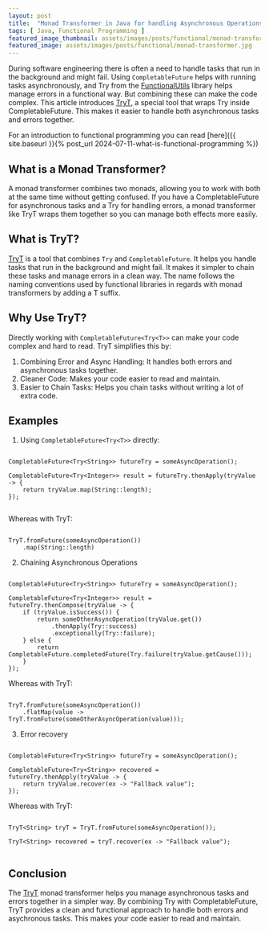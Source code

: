 ```yaml
---
layout: post
title:  "Monad Transformer in Java for handling Asynchronous Operations and errors (Part 1)"
tags: [ Java, Functional Programming ]
featured_image_thumbnail: assets/images/posts/functional/monad-transformer_thumbnail.jpg
featured_image: assets/images/posts/functional/monad-transformer.jpg
---
```


During software engineering there is often a need to handle tasks that run in the background and might fail. 
Using `CompletableFuture` helps with running tasks asynchronously, and Try from the [FunctionalUtils](https://github.com/VassilisSoum/FunctionalUtils) library helps manage errors in 
a functional way. But combining these can make the code complex. 
This article introduces [TryT](https://github.com/VassilisSoum/FunctionalUtils/blob/master/src/main/java/com/soumakis/TryT.java), a special tool that wraps Try inside CompletableFuture. 
This makes it easier to handle both asynchronous tasks and errors together.

For an introduction to functional programming you can read [here]({{ site.baseurl }}{% post_url 2024-07-11-what-is-functional-programming %})

<!--more-->

## What is a Monad Transformer?

A monad transformer combines two monads, allowing you to work with both at the same time without getting confused. 
If you have a CompletableFuture for asynchronous tasks and a Try for handling errors, 
a monad transformer like TryT wraps them together so you can manage both effects more easily.

## What is TryT?

[TryT](https://github.com/VassilisSoum/FunctionalUtils/blob/master/src/main/java/com/soumakis/TryT.java) is a tool that combines `Try` and `CompletableFuture`. 
It helps you handle tasks that run in the background and might fail. 
It makes it simpler to chain these tasks and manage errors in a clean way. 
The name follows the naming conventions used by functional libraries in regards with monad transformers by adding a T suffix.

## Why Use TryT?

Directly working with `CompletableFuture<Try<T>>` can make your code complex and hard to read. TryT simplifies this by:

1. Combining Error and Async Handling: It handles both errors and asynchronous tasks together.
2. Cleaner Code: Makes your code easier to read and maintain.
3. Easier to Chain Tasks: Helps you chain tasks without writing a lot of extra code.

## Examples

1. Using `CompletableFuture<Try<T>>` directly:
<pre><code class="language-java">
CompletableFuture&lt;Try&lt;String&gt;&gt; futureTry = someAsyncOperation();

CompletableFuture&lt;Try&lt;Integer&gt;&gt; result = futureTry.thenApply(tryValue -> {
    return tryValue.map(String::length);
});

</code></pre>

Whereas with TryT:

<pre><code class="language-java">
TryT.fromFuture(someAsyncOperation())
    .map(String::length)
</code></pre>

2. Chaining Asynchronous Operations 

<pre><code class="language-java">
CompletableFuture&lt;Try&lt;String&gt;&gt; futureTry = someAsyncOperation();

CompletableFuture&lt;Try&lt;Integer&gt;&gt; result = futureTry.thenCompose(tryValue -> {
    if (tryValue.isSuccess()) {
        return someOtherAsyncOperation(tryValue.get())
            .thenApply(Try::success)
            .exceptionally(Try::failure);
    } else {
        return CompletableFuture.completedFuture(Try.failure(tryValue.getCause()));
    }
});
</code></pre>

Whereas with TryT:

<pre><code class="language-java">
TryT.fromFuture(someAsyncOperation())
    .flatMap(value -> TryT.fromFuture(someOtherAsyncOperation(value)));
</code></pre>

3. Error recovery

<pre><code class="language-java">
CompletableFuture&lt;Try&lt;String&gt;&gt; futureTry = someAsyncOperation();

CompletableFuture&lt;Try&lt;String&gt;&gt; recovered = futureTry.thenApply(tryValue -> {
    return tryValue.recover(ex -> "Fallback value");
});
</code></pre>

Whereas with TryT:

<pre><code class="language-java">
TryT&lt;String&gt; tryT = TryT.fromFuture(someAsyncOperation());

TryT&lt;String&gt; recovered = tryT.recover(ex -> "Fallback value");

</code></pre>

## Conclusion

The [TryT](https://github.com/VassilisSoum/FunctionalUtils/blob/master/src/main/java/com/soumakis/TryT.java) monad transformer 
helps you manage asynchronous tasks and errors together in a simpler way. 
By combining Try with CompletableFuture, TryT provides a clean and functional approach to handle both errors and asychronous tasks. 
This makes your code easier to read and maintain.
